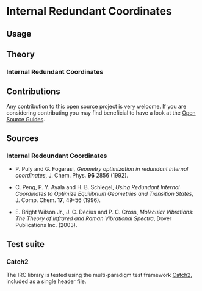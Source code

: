 # Internal Redundant Coordinates

## Usage

## Theory

### Internal Redundant Coordinates

## Contributions

Any contribution to this open source project is very welcome. If you are considering contributing you may find beneficial to have a look at the [Open Source Guides](https://opensource.guide/).

## Sources

### Internal Redoundant Coordinates

- P. Puly and G. Fogarasi, *Geometry optimization in redundant internal coordinates*, J. Chem. Phys. **96** 2856 (1992).

- C. Peng, P. Y. Ayala and H. B. Schlegel, *Using Redundant Internal Coordinates to Optimize Equilibrium Geometries and Transition States*, J. Comp. Chem. **17**, 49-56 (1996).

- E. Bright Wilson Jr., J. C. Decius and P. C. Cross, *Molecular Vibrations: The Theory of Infrared and Raman Vibrational Spectra*, Dover Publications Inc. (2003).

## Test suite

### Catch2
The IRC library is tested using the multi-paradigm test framework [Catch2](https://github.com/catchorg/Catch2), included as a single header file.
